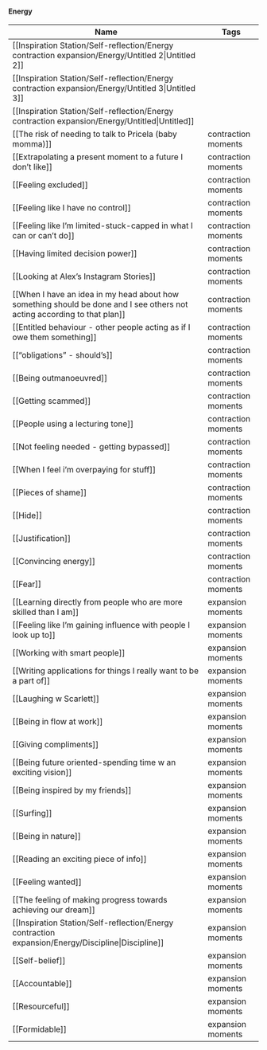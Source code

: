 #### Energy

|Name|Tags|
|---|---|
|[[Inspiration Station/Self-reflection/Energy contraction expansion/Energy/Untitled 2\|Untitled 2]]||
|[[Inspiration Station/Self-reflection/Energy contraction expansion/Energy/Untitled 3\|Untitled 3]]||
|[[Inspiration Station/Self-reflection/Energy contraction expansion/Energy/Untitled\|Untitled]]||
|[[The risk of needing to talk to Pricela (baby momma)]]|contraction moments|
|[[Extrapolating a present moment to a future I don’t like]]|contraction moments|
|[[Feeling excluded]]|contraction moments|
|[[Feeling like I have no control]]|contraction moments|
|[[Feeling like I’m limited-stuck-capped in what I can or can’t do]]|contraction moments|
|[[Having limited decision power]]|contraction moments|
|[[Looking at Alex’s Instagram Stories]]|contraction moments|
|[[When I have an idea in my head about how something should be done and I see others not acting according to that plan]]|contraction moments|
|[[Entitled behaviour - other people acting as if I owe them something]]|contraction moments|
|[[“obligations” - should’s]]|contraction moments|
|[[Being outmanoeuvred]]|contraction moments|
|[[Getting scammed]]|contraction moments|
|[[People using a lecturing tone]]|contraction moments|
|[[Not feeling needed - getting bypassed]]|contraction moments|
|[[When I feel i’m overpaying for stuff]]|contraction moments|
|[[Pieces of shame]]|contraction moments|
|[[Hide]]|contraction moments|
|[[Justification]]|contraction moments|
|[[Convincing energy]]|contraction moments|
|[[Fear]]|contraction moments|
|[[Learning directly from people who are more skilled than I am]]|expansion moments|
|[[Feeling like I’m gaining influence with people I look up to]]|expansion moments|
|[[Working with smart people]]|expansion moments|
|[[Writing applications for things I really want to be a part of]]|expansion moments|
|[[Laughing w Scarlett]]|expansion moments|
|[[Being in flow at work]]|expansion moments|
|[[Giving compliments]]|expansion moments|
|[[Being future oriented-spending time w an exciting vision]]|expansion moments|
|[[Being inspired by my friends]]|expansion moments|
|[[Surfing]]|expansion moments|
|[[Being in nature]]|expansion moments|
|[[Reading an exciting piece of info]]|expansion moments|
|[[Feeling wanted]]|expansion moments|
|[[The feeling of making progress towards achieving our dream]]|expansion moments|
|[[Inspiration Station/Self-reflection/Energy contraction expansion/Energy/Discipline\|Discipline]]|expansion moments|
|[[Self-belief]]|expansion moments|
|[[Accountable]]|expansion moments|
|[[Resourceful]]|expansion moments|
|[[Formidable]]|expansion moments|